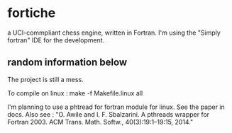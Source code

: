 # fortiche

a UCI-commpliant chess engine, written in Fortran. I'm using the "Simply fortran" IDE for the development.

## random information below 

The project is still a mess. 

To compile on linux : make -f Makefile.linux all

I'm planning to use a phtread for fortran module for linux. See the paper in docs. Also see : "O. Awile and I. F. Sbalzarini. A pthreads wrapper for Fortran 2003. ACM Trans. Math. Softw., 40(3):19:1–19:15, 2014."
